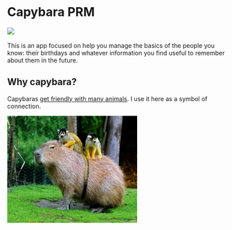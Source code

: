 # Capybara PRM

![](https://img.shields.io/badge/Flutter-02569B?style=for-the-badge&logo=flutter&logoColor=white)

This is an app focused on help you manage the basics of the people you know: their birthdays and whatever information you find useful to remember about them in the future.

## Why capybara?

Capybaras [get friendly with many animals](https://a-z-animals.com/blog/capybaras-with-other-animals-do-they-really-get-along-with-everyone/). I use it here as a symbol of connection.

<img src="capybara-and-monkeys.png" width="300">